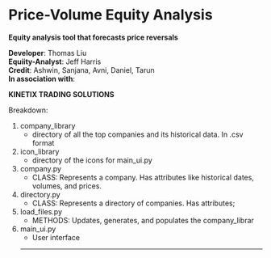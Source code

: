 # Price-Volume Equity Analysis
**Equity analysis tool that forecasts price reversals**

**Developer**: Thomas Liu \
**Equiity-Analyst**: Jeff Harris \
**Credit**: Ashwin, Sanjana, Avni, Daniel, Tarun\
**In association with**:

**KINETIX TRADING SOLUTIONS**

Breakdown:

1.  company_library
    * directory of all the top companies and its historical data. In .csv format
2.  icon_library
    * directory of the icons for main_ui.py
3. company.py
    * CLASS: Represents a company. Has attributes like historical dates, volumes, and prices.
4. directory.py
    * CLASS: Represents a directory of companies. Has attributes;
5. load_files.py
    * METHODS: Updates, generates, and populates the company_librar
6. main_ui.py
    * User interface
    ****